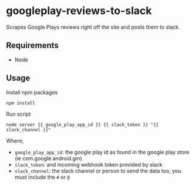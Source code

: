 # googleplay-reviews-to-slack
Scrapes Google Plays reviews right off the site and posts them to slack.

## Requirements
 * Node

## Usage
Install npm packages
```
npm install
```

Run script
```
node server {{ google_play_app_id }} {{ slack_token }} "{{ slack_channel }}"
```
Where,
 * `google_play_app_id`: the google play id as found in the google play store (ie com.google.android.gm)
 * `slack_token`: and incoming webhook token provided by slack
 * `slack_channel`: the slack channel or person to send the data too, you must include the `#` or `@`
